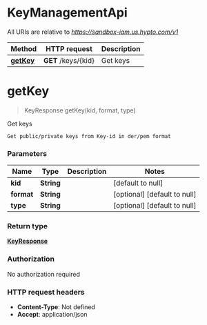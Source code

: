# KeyManagementApi

All URIs are relative to *https://sandbox-iam.us.hypto.com/v1*

Method | HTTP request | Description
------------- | ------------- | -------------
[**getKey**](KeyManagementApi.md#getKey) | **GET** /keys/{kid} | Get keys


<a name="getKey"></a>
# **getKey**
> KeyResponse getKey(kid, format, type)

Get keys

    Get public/private keys from Key-id in der/pem format

### Parameters

Name | Type | Description  | Notes
------------- | ------------- | ------------- | -------------
 **kid** | **String**|  | [default to null]
 **format** | **String**|  | [optional] [default to null]
 **type** | **String**|  | [optional] [default to null]

### Return type

[**KeyResponse**](../Models/KeyResponse.md)

### Authorization

No authorization required

### HTTP request headers

- **Content-Type**: Not defined
- **Accept**: application/json

